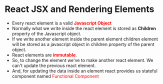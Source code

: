 # React JSX and Rendering Elements

- Every react element is a valid <b style="color : red">Javascript Object</b>
- Normally what we write inside the react element is stored as <b>Children</b> property of the Javascript object.
- If we write another element inside the parent element children element will be stored as a javascript object in children property 
of the parent object.
- React elements are <b style="color : red">immutable</b>.
- So, to change the element we've to make another react element. We can't update the previous react element.
- And, for updating the data inside an element react provides us stateful component named <span style="color: red">Functional Component</span>